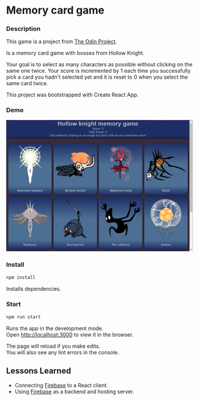 # Memory card game
### Description
This game is a project from [The Odin Project](https://www.theodinproject.com/).

Is a memory card game with bosses from Hollow Knight.

Your goal is to select as many characters as possible without clicking on the same one twice. Your score is incremented by 1 each time you successfully pick a card you hadn't selected yet and it is reset to 0 when you select the same card twice.

This project was bootstrapped with Create React App.
### Demo
[![demo-image](https://raw.githubusercontent.com/Igor-CA/memory-card-game/master/src/images/Demo%20hollow%20knight.png)](https://igor-ca.github.io/memory-card-game/)
### Install

```sh
npm install
```

Installs dependencies.

### Start

```sh
npm run start
```


Runs the app in the development mode.<br /> Open
[http://localhost:3000](http://localhost:3000) to view it in the browser.

The page will reload if you make edits.<br /> You will also see any lint errors
in the console.

## Lessons Learned

- Connecting [Firebase](https://firebase.google.com) to a React client.
- Using [Firebase](https://firebase.google.com) as a backend and hosting server.
